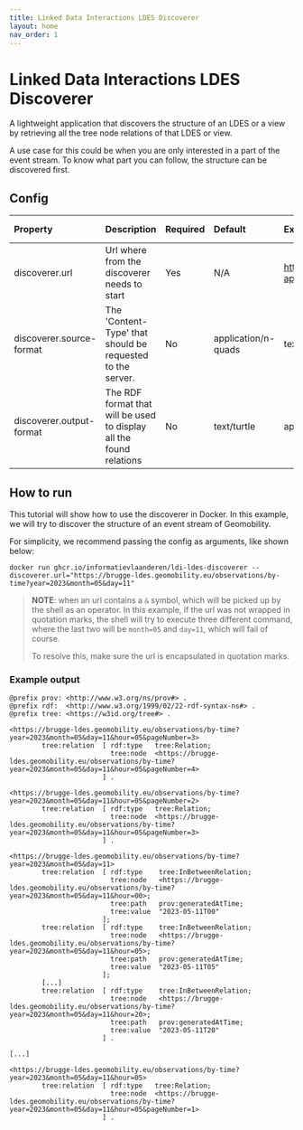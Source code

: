```yaml
---
title: Linked Data Interactions LDES Discoverer
layout: home
nav_order: 1
---
```


# Linked Data Interactions LDES Discoverer

A lightweight application that discovers the structure of an LDES or a view by retrieving all the tree node relations of
that LDES or view.

A use case for this could be when you are only interested in a part of the event stream. To know what part you can
follow, the structure can be discovered first.

## Config

| Property                 | Description                                                         | Required | Default             | Example                   | Supported values                                              |
|:-------------------------|:--------------------------------------------------------------------|:---------|:--------------------|:--------------------------|:--------------------------------------------------------------|
| discoverer.url           | Url where from the discoverer needs to start                        | Yes      | N/A                 | http://example.com/my-api | HTTP and HTTPS url                                            |
| discoverer.source-format | The 'Content-Type' that should be requested to the server.          | No       | application/n-quads | text/turtle               | Any type supported by [Apache Jena](https://jena.apache.org/) |
| discoverer.output-format | The RDF format that will be used to display all the found relations | No       | text/turtle         | application/ld+json       | Any type supported by [Apache Jena](https://jena.apache.org/) |

## How to run

This tutorial will show how to use the discoverer in Docker. 
In this example, we will try to discover the structure of an event stream of Geomobility.

For simplicity, we recommend passing the config as arguments, like shown below:

```shell
docker run ghcr.io/informatievlaanderen/ldi-ldes-discoverer --discoverer.url="https://brugge-ldes.geomobility.eu/observations/by-time?year=2023&month=05&day=11"
```

> **NOTE**: when an url contains a `&` symbol, which will be picked up by the shell as an operator. In this example, if
> the url was not wrapped in quotation marks, the shell will try to execute three different command, where the last two
> will be `month=05` and `day=11`, which will fail of course.
>
> To resolve this, make sure the url is encapsulated in quotation marks.

### Example output

```turtle
@prefix prov: <http://www.w3.org/ns/prov#> .
@prefix rdf:  <http://www.w3.org/1999/02/22-rdf-syntax-ns#> .
@prefix tree: <https://w3id.org/tree#> .

<https://brugge-ldes.geomobility.eu/observations/by-time?year=2023&month=05&day=11&hour=05&pageNumber=3>
        tree:relation  [ rdf:type   tree:Relation;
                         tree:node  <https://brugge-ldes.geomobility.eu/observations/by-time?year=2023&month=05&day=11&hour=05&pageNumber=4>
                       ] .

<https://brugge-ldes.geomobility.eu/observations/by-time?year=2023&month=05&day=11&hour=05&pageNumber=2>
        tree:relation  [ rdf:type   tree:Relation;
                         tree:node  <https://brugge-ldes.geomobility.eu/observations/by-time?year=2023&month=05&day=11&hour=05&pageNumber=3>
                       ] .

<https://brugge-ldes.geomobility.eu/observations/by-time?year=2023&month=05&day=11>
        tree:relation  [ rdf:type    tree:InBetweenRelation;
                         tree:node   <https://brugge-ldes.geomobility.eu/observations/by-time?year=2023&month=05&day=11&hour=00>;
                         tree:path   prov:generatedAtTime;
                         tree:value  "2023-05-11T00"
                       ];
        tree:relation  [ rdf:type    tree:InBetweenRelation;
                         tree:node   <https://brugge-ldes.geomobility.eu/observations/by-time?year=2023&month=05&day=11&hour=05>;
                         tree:path   prov:generatedAtTime;
                         tree:value  "2023-05-11T05"
                       ];
        [...]
        tree:relation  [ rdf:type    tree:InBetweenRelation;
                         tree:node   <https://brugge-ldes.geomobility.eu/observations/by-time?year=2023&month=05&day=11&hour=20>;
                         tree:path   prov:generatedAtTime;
                         tree:value  "2023-05-11T20"
                       ] .

[...]

<https://brugge-ldes.geomobility.eu/observations/by-time?year=2023&month=05&day=11&hour=05>
        tree:relation  [ rdf:type   tree:Relation;
                         tree:node  <https://brugge-ldes.geomobility.eu/observations/by-time?year=2023&month=05&day=11&hour=05&pageNumber=1>
                       ] .

```